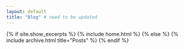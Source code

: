 ```yaml
---
layout: default
title: "Blog" # need to be updated
---
```


{% if site.show_excerpts %}
  {% include home.html %}
{% else %}
  {% include archive.html title="Posts" %}
{% endif %}
